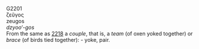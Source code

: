 <body>
  <p>G2201<br>  ζεῦγος  <br> zeugos  <br><i>dzyoo‘-gos </i><br>From the same as <a href="g2218.htm">2218</a>  a <i>couple</i>, that is, a <i>team</i> (of oxen yoked together) or <i>brace</i> (of birds tied together): - yoke, pair.<br></p>
 </body>